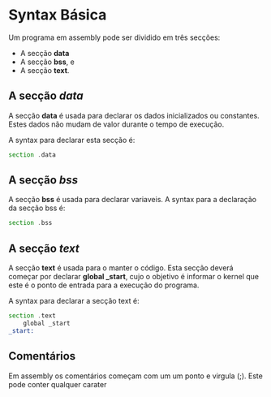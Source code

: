 # Syntax Básica

Um programa em assembly pode ser dividido em três secções:

* A secção **data**
* A secção **bss**, e
* A secção **text**.

## A secção *data*

A secção **data** é usada para declarar os dados inicializados ou constantes. Estes dados não mudam de valor durante o tempo de execução.

A syntax para declarar esta secção é:

```asm
section .data
```

## A secção *bss*

A secção **bss** é usada para declarar variaveis. A syntax para a declaração da secção bss é:

```asm
section .bss
```

## A secção *text*

A secção **text** é usada para o manter o código. Esta secção deverá começar por declarar **global _start**, cujo o objetivo é informar o kernel que este é o ponto de entrada para a execução do programa.

A syntax para declarar a secção text é:

```asm
section .text
    global _start
_start:
```

## Comentários

Em assembly os comentários começam com um um ponto e virgula (;). Este pode conter qualquer carater 
